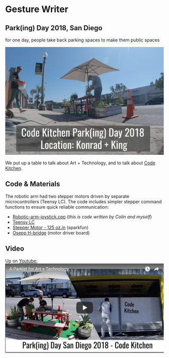 # Gesture Writer
## Park(ing) Day 2018, San Diego
for one day, people take back parking spaces to make them public spaces

![](https://github.com/sjono/gesture-writer/raw/master/img/0921_parking_day.png)

We put up a table to talk about Art + Technology, and to talk about  <a href="https://www.meetup.com/San-Diego-Code-Kitchen/">Code Kitchen</a>.

## Code & Materials

The robotic arm had two stepper motors driven by separate microcontrollers (Teensy LC).
The code includes simpler stepper command functions to ensure quick reliable communication:

* <a href="https://github.com/sjono/gesture-writer/blob/master/parking-day/robotic-arm-joystick.cpp">Robotic-arm-joystick.cpp</a> (*this is code written by Colin and myself*)
* <a href="https://www.pjrc.com/store/teensylc.html">Teensy LC</a>
* <a href="https://www.sparkfun.com/products/13656">Stepper Motor - 125 oz.in</a> (sparkfun)
* <a href="https://www.osepp.com/electronic-modules/breakout-boards/92-osepp-motor-driver-module">Osepp H-bridge</a> (motor driver board)
## Video

Up on <a href="https://youtu.be/rn1E3XgI7uE">Youtube:</a>
<a href="https://youtu.be/rn1E3XgI7uE">![](https://github.com/sjono/gesture-writer/blob/master/img/0923_parklet_youtube.png)</a>
